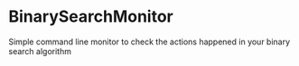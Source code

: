 BinarySearchMonitor
===================

Simple command line monitor to check the actions happened in your binary search algorithm
